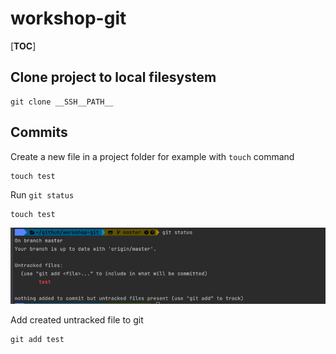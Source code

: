 # workshop-git

[__TOC__]


## Clone project to local filesystem

```shell
git clone __SSH__PATH__ 
```

## Commits

Create a new file in a project folder for example with `touch` command

```shell
touch test
```

Run `git status` 

```shell
touch test
```

![img.png](_docs/images/img.png)

Add created untracked file to git

```shell
git add test
```